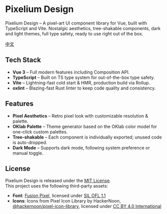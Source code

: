 # Pixelium Design

Pixelium Design – A pixel-art UI component library for Vue, built with TypeScript and Vite. Nostalgic aesthetics, tree-shakable components, dark and light themes, full type safety, ready to use right out of the box.

[中文](./README.zh.md)

## Tech Stack

- **Vue 3** – Full modern features including Composition API.
- **TypeScript** – Built on TS type system for out-of-the-box type safety.
- **Vite** – Lightning-fast cold start & HMR, production build via Rollup.
- **oxlint** – Blazing-fast Rust linter to keep code quality and consistency.

## Features

- **Pixel Aesthetics** – Retro pixel look with customizable resolution & palette.
- **OKlab Palette** – Theme generator based on the OKlab color model for one-click custom palettes.
- **Tree-shakable** – Each component is individually exported; unused code is auto-dropped.
- **Dark Mode** – Supports dark mode, following system preference or manual toggle.

## License

Pixelium Design is released under the [MIT License](./LICENSE).  
This project uses the following third-party assets:

- **Font**: [Fusion Pixel](https://github.com/TakWolf/fusion-pixel-font), licensed under [SIL OFL 1.1](https://github.com/TakWolf/fusion-pixel-font/blob/master/LICENSE-OFL)
- **Icons**: Icons from Pixel Icon Library by HackerNoon, [@hackernoon/pixel-icon-library](https://github.com/hackernoon/pixel-icon-library), licensed under [CC BY 4.0 International](https://pixeliconlibrary.com/license/)
